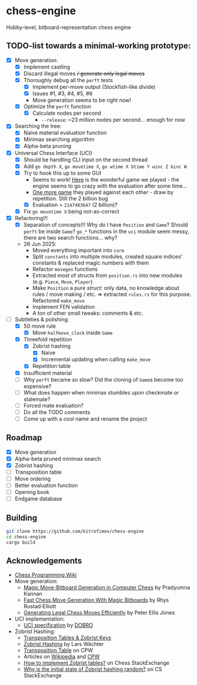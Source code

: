 # chess-engine
Hobby-level, bitboard-representation chess engine

## TODO-list towards a minimal-working prototype:
- [x] Move generation:
    - [x] Implement castling
    - [x] Discard illegal moves ~~/ generate only legal moves~~
    - [x] Thoroughly debug all the `perft` tests
        - [x] Implement per-move output (Stockfish-like divide)
        - [x] Issues #1, #3, #4, #5, #6
        - Move generation seems to be right now!
    - [x] Optimize the `perft` function
        - [x] Calculate nodes per second
            - `--release`: ~23 million nodes per second... enough for now
- [x] Searching the tree:
    - [x] Naive material evaluation function
    - [x] Minimax searching algorithm
    - [x] Alpha-beta pruning
- [x] Universal Chess Interface (UCI)
    - [x] Should be handling CLI input on the second thread
    - [x] Add `go depth X`, `go movetime X`, `go wtime X btime Y winc Z binc W`
    - [x] Try to hook this up to some GUI
        - Seems to work! [Here](https://pastebin.com/bDw9PsFe) is the wonderful game we played - the engine seems to go crazy with the evaluation after some time...
        - [One more game](https://pastebin.com/9nXVNefR) they played against each other - draw by repetition. Still the 2 billion bug
        - [x] Evaluation = `2147483647` (2 billion)?
    - [x] Fix `go movetime X` being not-as-correct
- [x] Refactoring!!!
    - [x] Separation of concepts!!! Why do I have `Position` and `Game`? Should `perft` be inside `Game`? `go_*` functions in the `uci` module seem messy, there are two search functions... why?
    - 26 Jun 2025:
        - Moved everything important into `core`
        - Split `constants` into multiple modules, created square indices' constants & replaced magic numbers with them
        - Refactor `movegen` functions
        - Extracted most of structs from `position.rs` into new modules (e.g. `Piece`, `Move`, `Player`)
        - Make `Position` a *pure struct*: only data, no knowledge about rules / move making / etc. => extracted `rules.rs` for this purpose. Refactored `make_move`
        - Implement FEN validation
        - A ton of other small tweaks: comments & etc.
- [ ] Subtleties & polishing:
    - [x] 50 move rule
        - [x] Move `halfmove_clock` inside `Game`
    - [x] Threefold repetition
        - [x] Zobrist hashing
            - [x] Naive
            - [x] Incremental updating when calling `make_move`
        - [x] Repetition table
    - [x] Insufficient material
    - [ ] Why `perft` became so slow? Did the cloning of `Game`s become too expensive?
    - [ ] What does happen when minimax stumbles upon checkmate or stalemate?
    - [ ] Forced mate evaluation?
    - [ ] Do all the TODO comments
    - [ ] Come up with a cool name and rename the project

## Roadmap
- [x] Move generation
- [x] Alpha-beta pruned minimax search
- [x] Zobrist hashing
- [ ] Transposition table
- [ ] Move ordering
- [ ] Better evaluation function
- [ ] Opening book
- [ ] Endgame database

## Building

```bash
git clone https://github.com/kitrofimov/chess-engine
cd chess-engine
cargo build
```

## Acknowledgements
- [Chess Programming Wiki](https://www.chessprogramming.org/)
- Move generation:
    - [Magic Move-Bitboard Generation in Computer Chess](http://pradu.us/old/Nov27_2008/Buzz/research/magic/Bitboards.pdf) by Pradyumna Kannan
    - [Fast Chess Move Generation With Magic Bitboards](https://rhysre.net/fast-chess-move-generation-with-magic-bitboards.html) by Rhys Rustad‑Elliott
    - [Generating Legal Chess Moves Efficiently](https://peterellisjones.com/posts/generating-legal-chess-moves-efficiently/) by Peter Ellis Jones
- UCI implementation:
    - [UCI specification](https://gist.github.com/DOBRO/2592c6dad754ba67e6dcaec8c90165bf) by [DOBRO](https://github.com/DOBRO)
- Zobrist Hashing:
    - [Transposition Tables & Zobrist Keys](https://www.youtube.com/watch?v=QYNRvMolN20)
    - [Zobrist Hashing](https://dev.to/larswaechter/zobrist-hashing-72n) by Lars Wächter
    - [Transposition Table](https://www.chessprogramming.org/Transposition_Table) on CPW
    - Articles on [Wikipedia](https://en.wikipedia.org/wiki/Zobrist_hashing) and [CPW](https://www.chessprogramming.org/Zobrist_Hashing)
    - [How to implement Zobrist tables?](https://chess.stackexchange.com/questions/42708/how-to-implement-zobrist-tables) on Chess StackExchange
    - [Why is the initial state of Zobrist hashing random?](https://cs.stackexchange.com/questions/22033/why-is-the-initial-state-of-zobrist-hashing-random) on CS StackExchange
